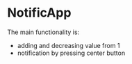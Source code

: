 # NotificApp
The main functionality is:
  - adding and decreasing value from 1
  - notification by pressing center button
